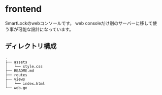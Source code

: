 # frontend
SmartLockのwebコンソールです。
web consoleだけ別のサーバーに移して使う事が可能な設計になっています。

## ディレクトリ構成
```
.
├── assets
│   └── style.css
├── README.md
├── routes
├── views
│   └── index.html
└── web.go
```
